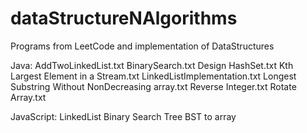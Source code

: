 # dataStructureNAlgorithms

Programs from LeetCode and implementation of DataStructures

Java:
 	AddTwoLinkedList.txt 
	BinarySearch.txt 
	Design HashSet.txt 
	Kth Largest Element in a Stream.txt
	LinkedListImplementation.txt
	Longest Substring Without
	NonDecreasing array.txt
	Reverse Integer.txt
	Rotate Array.txt
  
  
  JavaScript:
  LinkedList
  Binary Search Tree
  BST to array
